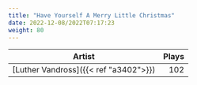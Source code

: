 ```yaml
---
title: "Have Yourself A Merry Little Christmas"
date: 2022-12-08/2022T07:17:23
weight: 80
---
```




 Artist | Plays 
----- | -----:
[Luther Vandross]({{< ref "a3402">}}) | 102
